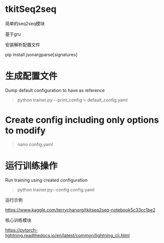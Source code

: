 # tkitSeq2seq

简单的seq2seq模块

基于gru







安装解析配置文件

pip install jsonargparse[signatures]

# 生成配置文件
Dump default configuration to have as reference

> python  trainer.py --print_config > default_config.yaml

# Create config including only options to modify
> nano config.yaml

# 运行训练操作
Run training using created configuration


> python trainer.py--config config.yaml




运行示例

https://www.kaggle.com/terrychanorg/tkitseq2seq-notebook5c33cc1be2

核心训练模块

https://pytorch-lightning.readthedocs.io/en/latest/common/lightning_cli.html